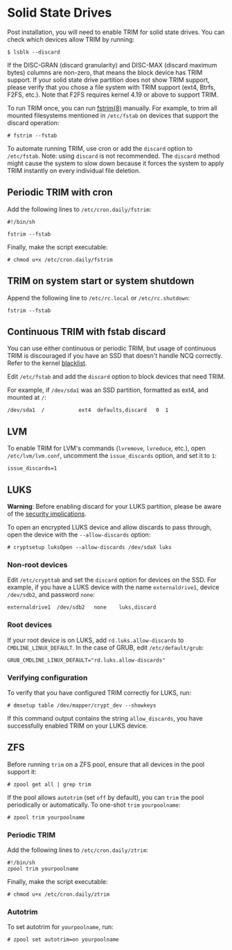 # Solid State Drives

Post installation, you will need to enable TRIM for solid state drives. You can
check which devices allow TRIM by running:

```
$ lsblk --discard
```

If the DISC-GRAN (discard granularity) and DISC-MAX (discard maximum bytes)
columns are non-zero, that means the block device has TRIM support. If your
solid state drive partition does not show TRIM support, please verify that you
chose a file system with TRIM support (ext4, Btrfs, F2FS, etc.). Note that F2FS
requires kernel 4.19 or above to support TRIM.

To run TRIM once, you can run [fstrim(8)](https://man.voidlinux.org/fstrim.8)
manually. For example, to trim all mounted filesystems mentioned in `/etc/fstab`
on devices that support the discard operation:

```
# fstrim --fstab
```

To automate running TRIM, use cron or add the `discard` option to `/etc/fstab`.
Note: using `discard` is not recommended. The `discard` method might cause the
system to slow down because it forces the system to apply TRIM instantly on
every individual file deletion.

## Periodic TRIM with cron

Add the following lines to `/etc/cron.daily/fstrim`:

```
#!/bin/sh

fstrim --fstab
```

Finally, make the script executable:

```
# chmod u+x /etc/cron.daily/fstrim
```

## TRIM on system start or system shutdown

Append the following line to `/etc/rc.local` or `/etc/rc.shutdown`:

```
fstrim --fstab
```

## Continuous TRIM with fstab discard

You can use either continuous or periodic TRIM, but usage of continuous TRIM is
discouraged if you have an SSD that doesn't handle NCQ correctly. Refer to the
kernel
[blacklist](https://git.kernel.org/pub/scm/linux/kernel/git/torvalds/linux.git/tree/drivers/ata/libata-core.c?h=v5.8&id=bcf876870b95592b52519ed4aafcf9d95999bc9c#n3774).

Edit `/etc/fstab` and add the `discard` option to block devices that need TRIM.

For example, if `/dev/sda1` was an SSD partition, formatted as ext4, and mounted
at `/`:

```
/dev/sda1  /           ext4  defaults,discard   0  1
```

## LVM

To enable TRIM for LVM's commands (`lvremove`, `lvreduce`, etc.), open
`/etc/lvm/lvm.conf`, uncomment the `issue_discards` option, and set it to `1`:

```
issue_discards=1
```

## LUKS

**Warning**: Before enabling discard for your LUKS partition, please be aware of
the [security
implications](https://wiki.archlinux.org/index.php/Dm-crypt/Specialties#Discard/TRIM_support_for_solid_state_drives_(SSD)).

To open an encrypted LUKS device and allow discards to pass through, open the
device with the `--allow-discards` option:

```
# cryptsetup luksOpen --allow-discards /dev/sdaX luks
```

### Non-root devices

Edit `/etc/crypttab` and set the `discard` option for devices on the SSD. For
example, if you have a LUKS device with the name `externaldrive1`, device
`/dev/sdb2`, and password `none`:

```
externaldrive1  /dev/sdb2   none    luks,discard
```

### Root devices

If your root device is on LUKS, add `rd.luks.allow-discards` to
`CMDLINE_LINUX_DEFAULT`. In the case of GRUB, edit `/etc/default/grub`:

```
GRUB_CMDLINE_LINUX_DEFAULT="rd.luks.allow-discards"
```

### Verifying configuration

To verify that you have configured TRIM correctly for LUKS, run:

```
# dmsetup table /dev/mapper/crypt_dev --showkeys
```

If this command output contains the string `allow_discards`, you have
successfully enabled TRIM on your LUKS device.

## ZFS

Before running `trim` on a ZFS pool, ensure that all devices in the pool support
it:

```
# zpool get all | grep trim
```

If the pool allows `autotrim` (set `off` by default), you can `trim` the pool
periodically or automatically. To one-shot `trim` `yourpoolname`:

```
# zpool trim yourpoolname
```

### Periodic TRIM

Add the following lines to `/etc/cron.daily/ztrim`:

```
#!/bin/sh
zpool trim yourpoolname
```

Finally, make the script executable:

```
# chmod u+x /etc/cron.daily/ztrim
```

### Autotrim

To set autotrim for `yourpoolname`, run:

```
# zpool set autotrim=on yourpoolname
```

